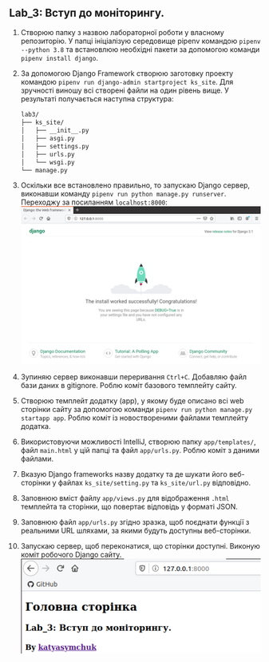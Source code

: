 Lab_3: Вступ до моніторингу.
-
1. Створюю папку з назвою лабораторної роботи у власному репозиторію. У папці ініціалізую середовище pipenv командою `pipenv --python 3.8` та встановлюю необхідні пакети за допомогою команди `pipenv install django`.
2. За допомогою Django Framework створюю заготовку проекту командою `pipenv run django-admin startproject ks_site`. Для зручності виношу всі створені файли на один рівень вище. У результаті получається наступна структура:
    ```
    lab3/
    ├── ks_site/
    │   ├── __init__.py
    │   ├── asgi.py
    │   ├── settings.py
    │   ├── urls.py
    │   └── wsgi.py
    └── manage.py
    ```
3. Оскільки все встановлено правильно, то запускаю Django сервер, виконавши команду `pipenv run python manage.py runserver`. Переходжу за посиланням `localhost:8000`:
![image](./images/1.png)

4. Зупиняю сервер виконавши переривання `Ctrl+C`. Добавляю файл бази даних в gitignore. Роблю коміт базового темплейту сайту. 
5. Створюю темплейт додатку (app), у якому буде описано всі web сторінки сайту за допомогою команди `pipenv run python manage.py startapp app`. Роблю коміт із новоствореними файлами темплейту додатка.
6. Використовуючи можливості IntelliJ, створюю папку `app/templates/`, файл `main.html` у цій папці та файл `app/urls.py`. Роблю коміт з даними файлами.
7. Вказую Django frameworks назву додатку та де шукати його веб-сторінки у файлах `ks_site/setting.py` та `ks_site/url.py` відповідно.
8. Заповнюю вміст файлу `app/views.py` для відображення `.html` темплейта та сторінки, що повертає відповідь у форматі JSON.
9. Заповнюю файл `app/urls.py` згідно зразка, щоб поєднати функції з реальними URL шляхами, за якими будуть доступны веб-сторінки.
10. Запускаю сервер, щоб переконатися, що сторінки доступні. Виконую коміт робочого Django сайту.
![image](./images/3.png)

